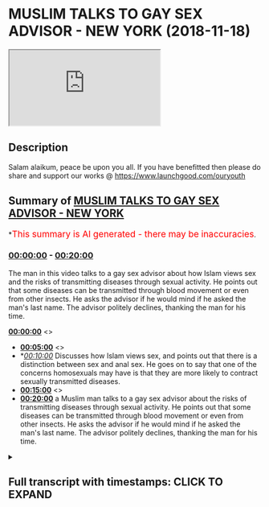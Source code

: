 # MUSLIM TALKS TO GAY SEX ADVISOR - NEW YORK (2018-11-18)

<iframe loading='lazy' src='https://www.youtube.com/embed/KLdjHNGf9XM'></iframe>

## Description

Salam alaikum, peace be upon you all. If you have benefitted then please do share and support our works @ https://www.launchgood.com/ouryouth

## Summary of [MUSLIM TALKS TO GAY SEX ADVISOR - NEW YORK](https://www.youtube.com/watch?v=KLdjHNGf9XM)


*<span style="color:red; font-size:125%">This summary is AI generated - there may be inaccuracies</span>.

### [00:00:00](https://www.youtube.com/watch?v=KLdjHNGf9XM&t=0) - [00:20:00](https://www.youtube.com/watch?v=KLdjHNGf9XM&t=1200)

The man in this video talks to a gay sex advisor about how Islam views sex and the risks of transmitting diseases through sexual activity. He points out that some diseases can be transmitted through blood movement or even from other insects. He asks the advisor if he would mind if he asked the man's last name. The advisor politely declines, thanking the man for his time.

**[00:00:00](https://www.youtube.com/watch?v=KLdjHNGf9XM&t=0)** <>
* **[00:05:00](https://www.youtube.com/watch?v=KLdjHNGf9XM&t=300)** <>
* **[00:10:00](https://www.youtube.com/watch?v=KLdjHNGf9XM&t=600)* Discusses how Islam views sex, and points out that there is a distinction between sex and anal sex. He goes on to say that one of the concerns homosexuals may have is that they are more likely to contract sexually transmitted diseases.
* **[00:15:00](https://www.youtube.com/watch?v=KLdjHNGf9XM&t=900)** <>
* **[00:20:00](https://www.youtube.com/watch?v=KLdjHNGf9XM&t=1200)**  a Muslim man talks to a gay sex advisor about the risks of transmitting diseases through sexual activity. He points out that some diseases can be transmitted through blood movement or even from other insects. He asks the advisor if he would mind if he asked the man's last name. The advisor politely declines, thanking the man for his time.

<details><summary><h2>Full transcript with timestamps: CLICK TO EXPAND</h2></summary>

[0:00:11](https://youtu.be/KLdjHNGf9XM?t=11) you're ready  
[0:00:15](https://youtu.be/KLdjHNGf9XM?t=15) jacket he's going to a crisis you can  
[0:00:25](https://youtu.be/KLdjHNGf9XM?t=25) change much closer possibly changes  
[0:00:27](https://youtu.be/KLdjHNGf9XM?t=27) around  
[0:00:37](https://youtu.be/KLdjHNGf9XM?t=37) you know I questions everything from  
[0:00:39](https://youtu.be/KLdjHNGf9XM?t=39) Instagram  
[0:00:43](https://youtu.be/KLdjHNGf9XM?t=43) you're dealing with everything what are  
[0:00:45](https://youtu.be/KLdjHNGf9XM?t=45) okay let me ask you a question what  
[0:00:47](https://youtu.be/KLdjHNGf9XM?t=47) other like let's say the most common  
[0:00:49](https://youtu.be/KLdjHNGf9XM?t=49) problems your ear face as well as to the  
[0:00:52](https://youtu.be/KLdjHNGf9XM?t=52) issues that you use societal issues that  
[0:00:54](https://youtu.be/KLdjHNGf9XM?t=54) you keep like I keep coming up say you  
[0:01:02](https://youtu.be/KLdjHNGf9XM?t=62) know boil it down to the VFD I would say  
[0:01:04](https://youtu.be/KLdjHNGf9XM?t=64) people are not trusting their instincts  
[0:01:17](https://youtu.be/KLdjHNGf9XM?t=77) what do you mean by that can you give me  
[0:01:43](https://youtu.be/KLdjHNGf9XM?t=103) like more like a case study so you're  
[0:01:44](https://youtu.be/KLdjHNGf9XM?t=104) saying people are maybe they're not  
[0:01:45](https://youtu.be/KLdjHNGf9XM?t=105) aware or they're not confident in  
[0:01:47](https://youtu.be/KLdjHNGf9XM?t=107) themselves or what is it exactly they're  
[0:01:48](https://youtu.be/KLdjHNGf9XM?t=108) being told by multiple sources that what  
[0:01:50](https://youtu.be/KLdjHNGf9XM?t=110) have been one of our  
[0:01:58](https://youtu.be/KLdjHNGf9XM?t=118) challenges that people tell us our  
[0:02:01](https://youtu.be/KLdjHNGf9XM?t=121) supposed to be about sex for our bodies  
[0:02:04](https://youtu.be/KLdjHNGf9XM?t=124) okay  
[0:02:07](https://youtu.be/KLdjHNGf9XM?t=127) feel and we quickly believe that at age  
[0:02:10](https://youtu.be/KLdjHNGf9XM?t=130) 3 or 4 or 5 or 15 or 30  
[0:02:14](https://youtu.be/KLdjHNGf9XM?t=134) and it's hard to shake that so you might  
[0:02:16](https://youtu.be/KLdjHNGf9XM?t=136) have an instinct like I just want to  
[0:02:19](https://youtu.be/KLdjHNGf9XM?t=139) masturbate and that might be your thing  
[0:02:24](https://youtu.be/KLdjHNGf9XM?t=144) you should also be wanting to get  
[0:02:26](https://youtu.be/KLdjHNGf9XM?t=146) married to this type of person and we  
[0:02:28](https://youtu.be/KLdjHNGf9XM?t=148) having this type of sex with them and  
[0:02:30](https://youtu.be/KLdjHNGf9XM?t=150) once a week what spice a week but you  
[0:02:31](https://youtu.be/KLdjHNGf9XM?t=151) might be thinking I just want to it  
[0:02:33](https://youtu.be/KLdjHNGf9XM?t=153) whatever maybe you have your own beliefs  
[0:02:36](https://youtu.be/KLdjHNGf9XM?t=156) about what works for you is pornography  
[0:02:38](https://youtu.be/KLdjHNGf9XM?t=158) a big theme here in your work because is  
[0:02:41](https://youtu.be/KLdjHNGf9XM?t=161) it not so people certainly use doesn't  
[0:02:47](https://youtu.be/KLdjHNGf9XM?t=167) come out and but I think that usually  
[0:02:49](https://youtu.be/KLdjHNGf9XM?t=169) people have more questions around  
[0:02:51](https://youtu.be/KLdjHNGf9XM?t=171) interpersonal and Orin is usually not  
[0:02:56](https://youtu.be/KLdjHNGf9XM?t=176) into personal it born is in some way  
[0:02:59](https://youtu.be/KLdjHNGf9XM?t=179) interpersonal it's more the  
[0:03:00](https://youtu.be/KLdjHNGf9XM?t=180) interpersonal reaction where someone's  
[0:03:01](https://youtu.be/KLdjHNGf9XM?t=181) yeah  
[0:03:03](https://youtu.be/KLdjHNGf9XM?t=183) coming up against what if I ask you a  
[0:03:07](https://youtu.be/KLdjHNGf9XM?t=187) question do you find that there's a in  
[0:03:10](https://youtu.be/KLdjHNGf9XM?t=190) terms of males and females age groups  
[0:03:12](https://youtu.be/KLdjHNGf9XM?t=192) different demographics who seems to be  
[0:03:16](https://youtu.be/KLdjHNGf9XM?t=196) like let's say for example tense exhibit  
[0:03:18](https://youtu.be/KLdjHNGf9XM?t=198) than most insecurities or problems or  
[0:03:20](https://youtu.be/KLdjHNGf9XM?t=200) comments are there any specific classes  
[0:03:24](https://youtu.be/KLdjHNGf9XM?t=204) of people that you can say okay these  
[0:03:25](https://youtu.be/KLdjHNGf9XM?t=205) individuals keep coming up to think  
[0:03:34](https://youtu.be/KLdjHNGf9XM?t=214) about their sexuality or their gender or  
[0:03:36](https://youtu.be/KLdjHNGf9XM?t=216) their sexual expression or gender  
[0:03:38](https://youtu.be/KLdjHNGf9XM?t=218) identity yeah  
[0:03:43](https://youtu.be/KLdjHNGf9XM?t=223) theyõre we don't have  
[0:03:45](https://youtu.be/KLdjHNGf9XM?t=225) talking about but they have been dealing  
[0:03:48](https://youtu.be/KLdjHNGf9XM?t=228) with the front and center and sort of  
[0:03:49](https://youtu.be/KLdjHNGf9XM?t=229) being balanced  
[0:03:50](https://youtu.be/KLdjHNGf9XM?t=230) fivesome all around it  
[0:03:52](https://youtu.be/KLdjHNGf9XM?t=232) so in a lot of ways are people who are  
[0:03:54](https://youtu.be/KLdjHNGf9XM?t=234) queer or gender non-conforming or  
[0:03:57](https://youtu.be/KLdjHNGf9XM?t=237) transgender a lot of ways we regularly  
[0:04:04](https://youtu.be/KLdjHNGf9XM?t=244) challenge from family and other folks in  
[0:04:07](https://youtu.be/KLdjHNGf9XM?t=247) the world  
[0:04:09](https://youtu.be/KLdjHNGf9XM?t=249) challenged ourselves but that said I  
[0:04:13](https://youtu.be/KLdjHNGf9XM?t=253) really feel like one of the  
[0:04:15](https://youtu.be/KLdjHNGf9XM?t=255) misconceptions is that  
[0:04:18](https://youtu.be/KLdjHNGf9XM?t=258) different genders are extremely  
[0:04:19](https://youtu.be/KLdjHNGf9XM?t=259) different  
[0:04:22](https://youtu.be/KLdjHNGf9XM?t=262) research my stuff so there are tons of  
[0:04:28](https://youtu.be/KLdjHNGf9XM?t=268) I'm in you know  
[0:04:33](https://youtu.be/KLdjHNGf9XM?t=273) what kind of things today I mean you  
[0:04:35](https://youtu.be/KLdjHNGf9XM?t=275) talked about for example homosexual  
[0:04:37](https://youtu.be/KLdjHNGf9XM?t=277) community right are the challenges faced  
[0:04:39](https://youtu.be/KLdjHNGf9XM?t=279) by the homosexual community different  
[0:04:42](https://youtu.be/KLdjHNGf9XM?t=282) from those faced by straight people for  
[0:04:45](https://youtu.be/KLdjHNGf9XM?t=285) example what kind of challenge what are  
[0:04:46](https://youtu.be/KLdjHNGf9XM?t=286) the differences similarities in  
[0:04:47](https://youtu.be/KLdjHNGf9XM?t=287) differences between the two committees  
[0:04:52](https://youtu.be/KLdjHNGf9XM?t=292) but in other words there is not right so  
[0:04:55](https://youtu.be/KLdjHNGf9XM?t=295) everyone is dealing not everyone many  
[0:04:57](https://youtu.be/KLdjHNGf9XM?t=297) people are dealing with the nice thing  
[0:05:01](https://youtu.be/KLdjHNGf9XM?t=301) is that is that big theme then social me  
[0:05:04](https://youtu.be/KLdjHNGf9XM?t=304) is that something which I wouldn't even  
[0:05:06](https://youtu.be/KLdjHNGf9XM?t=306) say no okay as an example of I okay so  
[0:05:12](https://youtu.be/KLdjHNGf9XM?t=312) people regardless into sexual  
[0:05:14](https://youtu.be/KLdjHNGf9XM?t=314) orientation yes  
[0:05:17](https://youtu.be/KLdjHNGf9XM?t=317) you know we're dealing with similar  
[0:05:18](https://youtu.be/KLdjHNGf9XM?t=318) things sometimes the overal are straight  
[0:05:21](https://youtu.be/KLdjHNGf9XM?t=321) maybe we are dealing with you know  
[0:05:23](https://youtu.be/KLdjHNGf9XM?t=323) feeling like they can experiment less  
[0:05:24](https://youtu.be/KLdjHNGf9XM?t=324) sexually we're  
[0:05:27](https://youtu.be/KLdjHNGf9XM?t=327) are given in some regards people want  
[0:05:31](https://youtu.be/KLdjHNGf9XM?t=331) permission around being more exploratory  
[0:05:34](https://youtu.be/KLdjHNGf9XM?t=334) I was out of thought started to deject I  
[0:05:36](https://youtu.be/KLdjHNGf9XM?t=336) mean just for a simple biological  
[0:05:39](https://youtu.be/KLdjHNGf9XM?t=339) perspective that would not be the case  
[0:05:41](https://youtu.be/KLdjHNGf9XM?t=341) in the sense that obviously a man and a  
[0:05:43](https://youtu.be/KLdjHNGf9XM?t=343) man can't do as much as a man and a  
[0:05:45](https://youtu.be/KLdjHNGf9XM?t=345) woman can do I mean just by virtue of  
[0:05:50](https://youtu.be/KLdjHNGf9XM?t=350) the fact that there's more  
[0:05:52](https://youtu.be/KLdjHNGf9XM?t=352) I mean there are differentiated entry  
[0:05:54](https://youtu.be/KLdjHNGf9XM?t=354) point alike it's not right I mean I I'd  
[0:06:03](https://youtu.be/KLdjHNGf9XM?t=363) see it under present differently  
[0:06:07](https://youtu.be/KLdjHNGf9XM?t=367) you see it this way yeah you know if  
[0:06:10](https://youtu.be/KLdjHNGf9XM?t=370) because if sex is more than in this  
[0:06:13](https://youtu.be/KLdjHNGf9XM?t=373) invention or canal or a penis and anus  
[0:06:15](https://youtu.be/KLdjHNGf9XM?t=375) or penis and throat or whatever baby  
[0:06:17](https://youtu.be/KLdjHNGf9XM?t=377) right or because people are sexual and  
[0:06:22](https://youtu.be/KLdjHNGf9XM?t=382) soon  
[0:06:23](https://youtu.be/KLdjHNGf9XM?t=383) for example two people looking at the  
[0:06:26](https://youtu.be/KLdjHNGf9XM?t=386) same computer screen  
[0:06:28](https://youtu.be/KLdjHNGf9XM?t=388) would you consider that sex if they  
[0:06:30](https://youtu.be/KLdjHNGf9XM?t=390) masturbate into the same computer screen  
[0:06:32](https://youtu.be/KLdjHNGf9XM?t=392) if they want to cause sex that's better  
[0:06:34](https://youtu.be/KLdjHNGf9XM?t=394) okay so how would you define things well  
[0:06:38](https://youtu.be/KLdjHNGf9XM?t=398) so sex is a complicated word because it  
[0:06:40](https://youtu.be/KLdjHNGf9XM?t=400) has different meanings in terms of  
[0:06:43](https://youtu.be/KLdjHNGf9XM?t=403) characteristics okay and then there are  
[0:06:44](https://youtu.be/KLdjHNGf9XM?t=404) things that people do that are sexual  
[0:06:46](https://youtu.be/KLdjHNGf9XM?t=406) with each other that people may consider  
[0:06:48](https://youtu.be/KLdjHNGf9XM?t=408) sex people making solo sex or  
[0:06:50](https://youtu.be/KLdjHNGf9XM?t=410) masturbation sex I like to really let  
[0:06:52](https://youtu.be/KLdjHNGf9XM?t=412) people make those  
[0:06:54](https://youtu.be/KLdjHNGf9XM?t=414) quite possible this yourself you quite  
[0:06:57](https://youtu.be/KLdjHNGf9XM?t=417) postmodernist i know he you think  
[0:06:59](https://youtu.be/KLdjHNGf9XM?t=419) outside the box in a sense yeah I liked  
[0:07:02](https://youtu.be/KLdjHNGf9XM?t=422) it I just noticed that as I said one of  
[0:07:07](https://youtu.be/KLdjHNGf9XM?t=427) the biggest issues that I see  
[0:07:09](https://youtu.be/KLdjHNGf9XM?t=429) scripts are some ways to be sexually and  
[0:07:12](https://youtu.be/KLdjHNGf9XM?t=432) I don't yeah if I  
[0:07:15](https://youtu.be/KLdjHNGf9XM?t=435) you know suggesting that somebody really  
[0:07:18](https://youtu.be/KLdjHNGf9XM?t=438) should I mean there must be prominent  
[0:07:21](https://youtu.be/KLdjHNGf9XM?t=441) that you put in place I mean how would  
[0:07:23](https://youtu.be/KLdjHNGf9XM?t=443) you feel about be Kelly for example  
[0:07:25](https://youtu.be/KLdjHNGf9XM?t=445) questions so you'll notice if you study  
[0:07:28](https://youtu.be/KLdjHNGf9XM?t=448) is really taboo topics right you know  
[0:07:32](https://youtu.be/KLdjHNGf9XM?t=452) things that we this is a true der in the  
[0:07:39](https://youtu.be/KLdjHNGf9XM?t=459) u.s. there are some states which allow  
[0:07:41](https://youtu.be/KLdjHNGf9XM?t=461) this jelly study or even if you just  
[0:07:50](https://youtu.be/KLdjHNGf9XM?t=470) look at twenty eighteen persistent on  
[0:07:51](https://youtu.be/KLdjHNGf9XM?t=471) each hand yes  
[0:07:55](https://youtu.be/KLdjHNGf9XM?t=475) not yet fortunately a lot of people  
[0:07:59](https://youtu.be/KLdjHNGf9XM?t=479) that were trending towards greater  
[0:08:01](https://youtu.be/KLdjHNGf9XM?t=481) conscious actions so in that sense you  
[0:08:04](https://youtu.be/KLdjHNGf9XM?t=484) know one of the  
[0:08:07](https://youtu.be/KLdjHNGf9XM?t=487) at least his consent  
[0:08:10](https://youtu.be/KLdjHNGf9XM?t=490) about nonhumans living being  
[0:08:15](https://youtu.be/KLdjHNGf9XM?t=495) instead of non yeah what's your view on  
[0:08:17](https://youtu.be/KLdjHNGf9XM?t=497) that well one of the things among others  
[0:08:20](https://youtu.be/KLdjHNGf9XM?t=500) that we often talk about is  
[0:08:26](https://youtu.be/KLdjHNGf9XM?t=506) not some  
[0:08:28](https://youtu.be/KLdjHNGf9XM?t=508) with nonhumans here  
[0:08:30](https://youtu.be/KLdjHNGf9XM?t=510) [Music]  
[0:08:35](https://youtu.be/KLdjHNGf9XM?t=515) it does come up and it comes up a lot  
[0:08:37](https://youtu.be/KLdjHNGf9XM?t=517) does it really so what what kind of  
[0:08:38](https://youtu.be/KLdjHNGf9XM?t=518) countries does it come up in come that's  
[0:08:39](https://youtu.be/KLdjHNGf9XM?t=519) quite well I usually might like to not  
[0:08:41](https://youtu.be/KLdjHNGf9XM?t=521) name certain countries okay about which  
[0:08:44](https://youtu.be/KLdjHNGf9XM?t=524) countries nope / yeah maybe Neil he  
[0:08:50](https://youtu.be/KLdjHNGf9XM?t=530) wants to know I mean you know I would  
[0:08:54](https://youtu.be/KLdjHNGf9XM?t=534) say if we were you know the cameras were  
[0:08:55](https://youtu.be/KLdjHNGf9XM?t=535) near what not I would but I just like my  
[0:08:57](https://youtu.be/KLdjHNGf9XM?t=537) I understand you don't incite anything  
[0:09:00](https://youtu.be/KLdjHNGf9XM?t=540) yeah yeah yeah no no problem  
[0:09:03](https://youtu.be/KLdjHNGf9XM?t=543) yeah yeah it comes up this is this is  
[0:09:08](https://youtu.be/KLdjHNGf9XM?t=548) the thing this is the question like for  
[0:09:12](https://youtu.be/KLdjHNGf9XM?t=552) my paradigm choose do you have a  
[0:09:15](https://youtu.be/KLdjHNGf9XM?t=555) question because I know it's obvious I'm  
[0:09:17](https://youtu.be/KLdjHNGf9XM?t=557) a Muslim right I'm a believer of  
[0:09:19](https://youtu.be/KLdjHNGf9XM?t=559) scripture scripture list if you like  
[0:09:20](https://youtu.be/KLdjHNGf9XM?t=560) traditionalist and it's not just Muslims  
[0:09:22](https://youtu.be/KLdjHNGf9XM?t=562) that have parameters that are finally  
[0:09:25](https://youtu.be/KLdjHNGf9XM?t=565) all very much defined by Scriptures it's  
[0:09:28](https://youtu.be/KLdjHNGf9XM?t=568) also Christian Jews all sort of  
[0:09:30](https://youtu.be/KLdjHNGf9XM?t=570) different like you were talking about  
[0:09:31](https://youtu.be/KLdjHNGf9XM?t=571) kind of I think you applied it in some  
[0:09:32](https://youtu.be/KLdjHNGf9XM?t=572) of what you were saying so obviously for  
[0:09:34](https://youtu.be/KLdjHNGf9XM?t=574) us it's a matter of looking at the text  
[0:09:36](https://youtu.be/KLdjHNGf9XM?t=576) and seeing okay well this is in  
[0:09:38](https://youtu.be/KLdjHNGf9XM?t=578) accordance with God's will and it isn't  
[0:09:40](https://youtu.be/KLdjHNGf9XM?t=580) according to protocol so it's very much  
[0:09:41](https://youtu.be/KLdjHNGf9XM?t=581) divine command theory if you like you  
[0:09:43](https://youtu.be/KLdjHNGf9XM?t=583) know you believe that the authority goes  
[0:09:45](https://youtu.be/KLdjHNGf9XM?t=585) to the text and therefore  
[0:09:46](https://youtu.be/KLdjHNGf9XM?t=586) we act in accordance to it right so it's  
[0:09:49](https://youtu.be/KLdjHNGf9XM?t=589) much more rigid if you like it's these  
[0:09:51](https://youtu.be/KLdjHNGf9XM?t=591) are the parameters right you can't go  
[0:09:53](https://youtu.be/KLdjHNGf9XM?t=593) for for example homosexuality and Islam  
[0:09:55](https://youtu.be/KLdjHNGf9XM?t=595) is not permissible you know obviously  
[0:09:58](https://youtu.be/KLdjHNGf9XM?t=598) Judaism in Australia it's not  
[0:10:00](https://youtu.be/KLdjHNGf9XM?t=600) permissible you can't have sex with  
[0:10:01](https://youtu.be/KLdjHNGf9XM?t=601) another man or a woman having sex with  
[0:10:05](https://youtu.be/KLdjHNGf9XM?t=605) another woman in fact  
[0:10:06](https://youtu.be/KLdjHNGf9XM?t=606) Islam wouldn't define a woman you know a  
[0:10:10](https://youtu.be/KLdjHNGf9XM?t=610) pleasure in another woman has even sex  
[0:10:12](https://youtu.be/KLdjHNGf9XM?t=612) frankly right because because we this  
[0:10:14](https://youtu.be/KLdjHNGf9XM?t=614) there's very key definitions for  
[0:10:17](https://youtu.be/KLdjHNGf9XM?t=617) instance sex would be seen as either  
[0:10:20](https://youtu.be/KLdjHNGf9XM?t=620) penetration from a vagina in a Varnado  
[0:10:23](https://youtu.be/KLdjHNGf9XM?t=623) sense all analysis these two things  
[0:10:25](https://youtu.be/KLdjHNGf9XM?t=625) would be  
[0:10:26](https://youtu.be/KLdjHNGf9XM?t=626) as a section Islam that wouldn't be seen  
[0:10:30](https://youtu.be/KLdjHNGf9XM?t=630) as sex enough would not it's something  
[0:10:34](https://youtu.be/KLdjHNGf9XM?t=634) extra something else but it's not sex in  
[0:10:37](https://youtu.be/KLdjHNGf9XM?t=637) the in the in the scripture in a strict  
[0:10:40](https://youtu.be/KLdjHNGf9XM?t=640) scriptural sense so yeah so from that  
[0:10:44](https://youtu.be/KLdjHNGf9XM?t=644) perspective we have very strict  
[0:10:46](https://youtu.be/KLdjHNGf9XM?t=646) guidelines and things like that but it  
[0:10:49](https://youtu.be/KLdjHNGf9XM?t=649) always but it is a no sex is not allowed  
[0:10:51](https://youtu.be/KLdjHNGf9XM?t=651) in Islam quite it's considered sex yeah  
[0:10:54](https://youtu.be/KLdjHNGf9XM?t=654) just sorry thank you for the  
[0:10:56](https://youtu.be/KLdjHNGf9XM?t=656) clarification it's not allowed whether  
[0:10:58](https://youtu.be/KLdjHNGf9XM?t=658) it's from man to man or man to woman by  
[0:11:00](https://youtu.be/KLdjHNGf9XM?t=660) a woman  
[0:11:02](https://youtu.be/KLdjHNGf9XM?t=662) now lesson won't remember that's not  
[0:11:04](https://youtu.be/KLdjHNGf9XM?t=664) what's the wrath that's very possible  
[0:11:05](https://youtu.be/KLdjHNGf9XM?t=665) happens all the time actually it's  
[0:11:07](https://youtu.be/KLdjHNGf9XM?t=667) actually I'm saying that in a lot of  
[0:11:10](https://youtu.be/KLdjHNGf9XM?t=670) those sex shops here it's one of the  
[0:11:12](https://youtu.be/KLdjHNGf9XM?t=672) most common classes that we teach about  
[0:11:15](https://youtu.be/KLdjHNGf9XM?t=675) golf  
[0:11:16](https://youtu.be/KLdjHNGf9XM?t=676) so women having anal sex with men  
[0:11:20](https://youtu.be/KLdjHNGf9XM?t=680) Bhavana t monster it's a bit unusual it  
[0:11:23](https://youtu.be/KLdjHNGf9XM?t=683) doesn't undermine lesbianism in a sense  
[0:11:25](https://youtu.be/KLdjHNGf9XM?t=685) right because if a woman is strapping on  
[0:11:27](https://youtu.be/KLdjHNGf9XM?t=687) sorry to say why she's doing that then  
[0:11:32](https://youtu.be/KLdjHNGf9XM?t=692) it doesn't that kind of in a sense under  
[0:11:34](https://youtu.be/KLdjHNGf9XM?t=694) - sexual lesbian at least like because  
[0:11:36](https://youtu.be/KLdjHNGf9XM?t=696) sexual lesbians do lashes you know kind  
[0:11:39](https://youtu.be/KLdjHNGf9XM?t=699) of being attracted to the female organs  
[0:11:42](https://youtu.be/KLdjHNGf9XM?t=702) in a post office even to male sexual  
[0:11:44](https://youtu.be/KLdjHNGf9XM?t=704) things but if you're if you're trying to  
[0:11:46](https://youtu.be/KLdjHNGf9XM?t=706) emulate no sexual organs and it would  
[0:11:48](https://youtu.be/KLdjHNGf9XM?t=708) kind of in price on how that you're  
[0:11:50](https://youtu.be/KLdjHNGf9XM?t=710) sexually attracted to them so maybe that  
[0:11:52](https://youtu.be/KLdjHNGf9XM?t=712) women that do that shouldn't they be  
[0:11:54](https://youtu.be/KLdjHNGf9XM?t=714) accused of some kind of bisexual that  
[0:11:56](https://youtu.be/KLdjHNGf9XM?t=716) way refusing it is it not it's not  
[0:11:58](https://youtu.be/KLdjHNGf9XM?t=718) viewable into available  
[0:12:09](https://youtu.be/KLdjHNGf9XM?t=729) I've been somewhere that the shape of a  
[0:12:11](https://youtu.be/KLdjHNGf9XM?t=731) penis there's a lot of you know I think  
[0:12:17](https://youtu.be/KLdjHNGf9XM?t=737) maybe assumptions and it built into that  
[0:12:19](https://youtu.be/KLdjHNGf9XM?t=739) and so what's your view on here's the  
[0:12:22](https://youtu.be/KLdjHNGf9XM?t=742) thing right anus has a gang of nerve  
[0:12:25](https://youtu.be/KLdjHNGf9XM?t=745) endings okay and so the [ __ ] me off  
[0:12:30](https://youtu.be/KLdjHNGf9XM?t=750) right the anus is a sensitive area  
[0:12:37](https://youtu.be/KLdjHNGf9XM?t=757) other people breaking so whether good  
[0:12:40](https://youtu.be/KLdjHNGf9XM?t=760) so another partner a partner who's male  
[0:12:45](https://youtu.be/KLdjHNGf9XM?t=765) transgender a person it's a partner who  
[0:12:47](https://youtu.be/KLdjHNGf9XM?t=767) they can't see and they don't know it's  
[0:12:49](https://youtu.be/KLdjHNGf9XM?t=769) a severe and woman are transgender  
[0:12:51](https://youtu.be/KLdjHNGf9XM?t=771) person stimulating my anus their anus  
[0:12:55](https://youtu.be/KLdjHNGf9XM?t=775) you can also question and this is  
[0:12:58](https://youtu.be/KLdjHNGf9XM?t=778) because I was looking at some reports  
[0:13:00](https://youtu.be/KLdjHNGf9XM?t=780) you useful for the UN is no so I was  
[0:13:03](https://youtu.be/KLdjHNGf9XM?t=783) looking at some report from the World  
[0:13:04](https://youtu.be/KLdjHNGf9XM?t=784) Health Organization and also we've got  
[0:13:07](https://youtu.be/KLdjHNGf9XM?t=787) in the UK cuz I'm from the UK probably  
[0:13:08](https://youtu.be/KLdjHNGf9XM?t=788) together Maxim right we've got some  
[0:13:11](https://youtu.be/KLdjHNGf9XM?t=791) reports written by the NHS acceptor and  
[0:13:14](https://youtu.be/KLdjHNGf9XM?t=794) what seems to be a common thing that is  
[0:13:16](https://youtu.be/KLdjHNGf9XM?t=796) said and we're not saying that  
[0:13:18](https://youtu.be/KLdjHNGf9XM?t=798) correlation equals causation any of that  
[0:13:19](https://youtu.be/KLdjHNGf9XM?t=799) but we're saying that one thing which is  
[0:13:21](https://youtu.be/KLdjHNGf9XM?t=801) commonly said about homosexuals they  
[0:13:23](https://youtu.be/KLdjHNGf9XM?t=803) they have a higher propensity to  
[0:13:27](https://youtu.be/KLdjHNGf9XM?t=807) sexually transmitted diseases in fact  
[0:13:29](https://youtu.be/KLdjHNGf9XM?t=809) there's some like the wh old since it's  
[0:13:31](https://youtu.be/KLdjHNGf9XM?t=811) like 13 times more likely to contract  
[0:13:33](https://youtu.be/KLdjHNGf9XM?t=813) aid 13 times more likely to contract  
[0:13:35](https://youtu.be/KLdjHNGf9XM?t=815) gonorrhea or whatever it may be right so  
[0:13:39](https://youtu.be/KLdjHNGf9XM?t=819) I guess what I'm asking is if we're if  
[0:13:42](https://youtu.be/KLdjHNGf9XM?t=822) we're doing the social analysis here of  
[0:13:44](https://youtu.be/KLdjHNGf9XM?t=824) of homosexual type sex or anal sex not  
[0:13:49](https://youtu.be/KLdjHNGf9XM?t=829) even just a man and a man to be a man a  
[0:13:50](https://youtu.be/KLdjHNGf9XM?t=830) woman even if we don't you know sex or  
[0:13:55](https://youtu.be/KLdjHNGf9XM?t=835) I'm calling I'm calling an anal sex for  
[0:13:58](https://youtu.be/KLdjHNGf9XM?t=838) now yeah but also specifically because  
[0:14:00](https://youtu.be/KLdjHNGf9XM?t=840) all statistics are specified from  
[0:14:02](https://youtu.be/KLdjHNGf9XM?t=842) sexuals right ok so those 2 to 6 times  
[0:14:06](https://youtu.be/KLdjHNGf9XM?t=846) just McCrory there's not about anal sex  
[0:14:08](https://youtu.be/KLdjHNGf9XM?t=848) about homosexuals yeah so could there be  
[0:14:11](https://youtu.be/KLdjHNGf9XM?t=851) a case that homosexual sex if we're  
[0:14:15](https://youtu.be/KLdjHNGf9XM?t=855) looking at a kind of an aggregate of  
[0:14:16](https://youtu.be/KLdjHNGf9XM?t=856) social pros and cons could be more  
[0:14:21](https://youtu.be/KLdjHNGf9XM?t=861) harmful than is producer but he just  
[0:14:36](https://youtu.be/KLdjHNGf9XM?t=876) won't face any sex this point of  
[0:14:38](https://youtu.be/KLdjHNGf9XM?t=878) homosexuals having more likelihood of  
[0:14:40](https://youtu.be/KLdjHNGf9XM?t=880) you see contracting those diseases is  
[0:14:44](https://youtu.be/KLdjHNGf9XM?t=884) that is that concern for it within  
[0:14:46](https://youtu.be/KLdjHNGf9XM?t=886) homosexual circles or  
[0:14:53](https://youtu.be/KLdjHNGf9XM?t=893) so yes I think that one of the things  
[0:14:55](https://youtu.be/KLdjHNGf9XM?t=895) that would be beneficial is to just  
[0:14:58](https://youtu.be/KLdjHNGf9XM?t=898) broaden our understanding of sex so  
[0:15:01](https://youtu.be/KLdjHNGf9XM?t=901) there's  
[0:15:01](https://youtu.be/KLdjHNGf9XM?t=901) hey sex is not homosexual sex there are  
[0:15:05](https://youtu.be/KLdjHNGf9XM?t=905) people who get together and do things  
[0:15:07](https://youtu.be/KLdjHNGf9XM?t=907) with their bodies that may  
[0:15:10](https://youtu.be/KLdjHNGf9XM?t=910) so there's not one type of  
[0:15:14](https://youtu.be/KLdjHNGf9XM?t=914) it's just people just proteins with  
[0:15:16](https://youtu.be/KLdjHNGf9XM?t=916) their bodies I feel good or that maybe  
[0:15:18](https://youtu.be/KLdjHNGf9XM?t=918) build  
[0:15:20](https://youtu.be/KLdjHNGf9XM?t=920) right  
[0:15:23](https://youtu.be/KLdjHNGf9XM?t=923) I guess your question is is when things  
[0:15:27](https://youtu.be/KLdjHNGf9XM?t=927) happen to certain communities are they  
[0:15:28](https://youtu.be/KLdjHNGf9XM?t=928) concerning  
[0:15:30](https://youtu.be/KLdjHNGf9XM?t=930) yeah I mean let's be frank I mean all  
[0:15:33](https://youtu.be/KLdjHNGf9XM?t=933) communities have to be somewhat  
[0:15:34](https://youtu.be/KLdjHNGf9XM?t=934) introspective right in the sense that  
[0:15:37](https://youtu.be/KLdjHNGf9XM?t=937) for example if there are diseases  
[0:15:40](https://youtu.be/KLdjHNGf9XM?t=940) related to certain race groups I don't  
[0:15:42](https://youtu.be/KLdjHNGf9XM?t=942) think it's racist to kind of clarify  
[0:15:44](https://youtu.be/KLdjHNGf9XM?t=944) that for example sub-saharan Africa we  
[0:15:46](https://youtu.be/KLdjHNGf9XM?t=946) have there's more likelihood of there  
[0:15:48](https://youtu.be/KLdjHNGf9XM?t=948) being AIDS it's not I'm not saying it's  
[0:15:49](https://youtu.be/KLdjHNGf9XM?t=949) for racial reason but when we start to  
[0:15:52](https://youtu.be/KLdjHNGf9XM?t=952) kind of look at these things objectively  
[0:15:54](https://youtu.be/KLdjHNGf9XM?t=954) scientifically if you like right you  
[0:15:56](https://youtu.be/KLdjHNGf9XM?t=956) know science can be very useful in these  
[0:15:58](https://youtu.be/KLdjHNGf9XM?t=958) things right all I'm asking is that if  
[0:16:01](https://youtu.be/KLdjHNGf9XM?t=961) if there is a spread of disease which is  
[0:16:03](https://youtu.be/KLdjHNGf9XM?t=963) exacerbated in a certain community  
[0:16:05](https://youtu.be/KLdjHNGf9XM?t=965) doesn't it make sense to question the  
[0:16:08](https://youtu.be/KLdjHNGf9XM?t=968) reasoning for that disease yeah so so  
[0:16:11](https://youtu.be/KLdjHNGf9XM?t=971) from that perspective going back to  
[0:16:13](https://youtu.be/KLdjHNGf9XM?t=973) because I think the paradigm you're  
[0:16:14](https://youtu.be/KLdjHNGf9XM?t=974) working from is so long as it feels good  
[0:16:15](https://youtu.be/KLdjHNGf9XM?t=975) it's it's okay it's permissible so long  
[0:16:22](https://youtu.be/KLdjHNGf9XM?t=982) as this consent and it feels good I mean  
[0:16:23](https://youtu.be/KLdjHNGf9XM?t=983) no one's maybe harming each other  
[0:16:25](https://youtu.be/KLdjHNGf9XM?t=985) ya know rape or anything like that right  
[0:16:28](https://youtu.be/KLdjHNGf9XM?t=988) so if that's kind of like a liberal  
[0:16:30](https://youtu.be/KLdjHNGf9XM?t=990) opposition  
[0:16:33](https://youtu.be/KLdjHNGf9XM?t=993) why not  
[0:16:40](https://youtu.be/KLdjHNGf9XM?t=1000) yeah I would I would consider a liberal  
[0:16:42](https://youtu.be/KLdjHNGf9XM?t=1002) only because it conforms to  
[0:16:44](https://youtu.be/KLdjHNGf9XM?t=1004) philosophical liberalism right so yeah  
[0:16:46](https://youtu.be/KLdjHNGf9XM?t=1006) so in the sense that you know you can do  
[0:16:48](https://youtu.be/KLdjHNGf9XM?t=1008) everyone so long as you don't harm  
[0:16:49](https://youtu.be/KLdjHNGf9XM?t=1009) anyone else right so but here what  
[0:16:52](https://youtu.be/KLdjHNGf9XM?t=1012) Antoine ask me more specifically is if  
[0:16:54](https://youtu.be/KLdjHNGf9XM?t=1014) we can identify a social harm ha yeah a  
[0:17:00](https://youtu.be/KLdjHNGf9XM?t=1020) social harm which might not be direct  
[0:17:02](https://youtu.be/KLdjHNGf9XM?t=1022) what might be indirect right I might be  
[0:17:07](https://youtu.be/KLdjHNGf9XM?t=1027) identified when looking at a broad scale  
[0:17:11](https://youtu.be/KLdjHNGf9XM?t=1031) kind of time period so isn't it isn't it  
[0:17:17](https://youtu.be/KLdjHNGf9XM?t=1037) important for us to kind of question the  
[0:17:19](https://youtu.be/KLdjHNGf9XM?t=1039) reasons why this is happening in a  
[0:17:25](https://youtu.be/KLdjHNGf9XM?t=1045) nutshell if we know that the spread of  
[0:17:28](https://youtu.be/KLdjHNGf9XM?t=1048) diseases is exacerbated yes  
[0:17:31](https://youtu.be/KLdjHNGf9XM?t=1051) if the certain kind of sexual experiment  
[0:17:33](https://youtu.be/KLdjHNGf9XM?t=1053) is done between men and men anal sex  
[0:17:37](https://youtu.be/KLdjHNGf9XM?t=1057) shouldn't be questioned having sex in  
[0:17:40](https://youtu.be/KLdjHNGf9XM?t=1060) this way  
[0:17:46](https://youtu.be/KLdjHNGf9XM?t=1066) okay let me put it this way what are you  
[0:17:50](https://youtu.be/KLdjHNGf9XM?t=1070) trying to convince me of that or use do  
[0:17:52](https://youtu.be/KLdjHNGf9XM?t=1072) you want to do you want to know my  
[0:17:54](https://youtu.be/KLdjHNGf9XM?t=1074) opinion what's what are you I think it's  
[0:17:58](https://youtu.be/KLdjHNGf9XM?t=1078) a little bit more into baiting I'm just  
[0:18:00](https://youtu.be/KLdjHNGf9XM?t=1080) trying to see usually people sit down  
[0:18:02](https://youtu.be/KLdjHNGf9XM?t=1082) and never questions about someone  
[0:18:03](https://youtu.be/KLdjHNGf9XM?t=1083) they're dating or whatever it is  
[0:18:06](https://youtu.be/KLdjHNGf9XM?t=1086) yes yes I know but I'm trying to make  
[0:18:08](https://youtu.be/KLdjHNGf9XM?t=1088) I'm trying to understand seems like  
[0:18:10](https://youtu.be/KLdjHNGf9XM?t=1090) you're trying to put him in a corner  
[0:18:11](https://youtu.be/KLdjHNGf9XM?t=1091) that's my impression yeah it's true  
[0:18:15](https://youtu.be/KLdjHNGf9XM?t=1095) because that's what you're doing you're  
[0:18:16](https://youtu.be/KLdjHNGf9XM?t=1096) kind of interrogating him you don't have  
[0:18:18](https://youtu.be/KLdjHNGf9XM?t=1098) a specific question I'm fine I will say  
[0:18:27](https://youtu.be/KLdjHNGf9XM?t=1107) this though let's make this your last  
[0:18:29](https://youtu.be/KLdjHNGf9XM?t=1109) push it because I'm going to here to a  
[0:18:30](https://youtu.be/KLdjHNGf9XM?t=1110) five and I like to see a lot of people  
[0:18:31](https://youtu.be/KLdjHNGf9XM?t=1111) so no problem yeah yeah but your last  
[0:18:34](https://youtu.be/KLdjHNGf9XM?t=1114) person yeah so what one wonking eyes  
[0:18:37](https://youtu.be/KLdjHNGf9XM?t=1117) this drug if you deal with person visit  
[0:18:42](https://youtu.be/KLdjHNGf9XM?t=1122) a question or a statement let's start  
[0:18:43](https://youtu.be/KLdjHNGf9XM?t=1123) there question okay my question is  
[0:18:47](https://youtu.be/KLdjHNGf9XM?t=1127) simply  
[0:18:49](https://youtu.be/KLdjHNGf9XM?t=1129) if we can identify that X practice  
[0:18:54](https://youtu.be/KLdjHNGf9XM?t=1134) whoever that practice may be is causing  
[0:18:58](https://youtu.be/KLdjHNGf9XM?t=1138) is having an effect on society which  
[0:19:03](https://youtu.be/KLdjHNGf9XM?t=1143) might be detrimental  
[0:19:07](https://youtu.be/KLdjHNGf9XM?t=1147) shouldn't we question banks practice  
[0:19:09](https://youtu.be/KLdjHNGf9XM?t=1149) sure so you're saying like if men great  
[0:19:12](https://youtu.be/KLdjHNGf9XM?t=1152) women all the time which happens all the  
[0:19:14](https://youtu.be/KLdjHNGf9XM?t=1154) time you're saying simply question men  
[0:19:17](https://youtu.be/KLdjHNGf9XM?t=1157) living  
[0:19:17](https://youtu.be/KLdjHNGf9XM?t=1157) I don't think anyone questions that I  
[0:19:19](https://youtu.be/KLdjHNGf9XM?t=1159) think everyone knows that I think that's  
[0:19:21](https://youtu.be/KLdjHNGf9XM?t=1161) a university accepted at 1-over you're  
[0:19:23](https://youtu.be/KLdjHNGf9XM?t=1163) saying if most people accept up that's a  
[0:19:26](https://youtu.be/KLdjHNGf9XM?t=1166) long thing okay so you're you're so the  
[0:19:30](https://youtu.be/KLdjHNGf9XM?t=1170) question is that people idea has to same  
[0:19:32](https://youtu.be/KLdjHNGf9XM?t=1172) when you just ask  
[0:19:32](https://youtu.be/KLdjHNGf9XM?t=1172) [Music]  
[0:19:34](https://youtu.be/KLdjHNGf9XM?t=1174) let me give an example right you know  
[0:19:36](https://youtu.be/KLdjHNGf9XM?t=1176) you know you know in the UK right you  
[0:19:39](https://youtu.be/KLdjHNGf9XM?t=1179) know smoking cigarettes I don't know  
[0:19:41](https://youtu.be/KLdjHNGf9XM?t=1181) what the rules are here but inside this  
[0:19:42](https://youtu.be/KLdjHNGf9XM?t=1182) is quite a law I don't know if it exists  
[0:19:44](https://youtu.be/KLdjHNGf9XM?t=1184) in this country or not  
[0:19:45](https://youtu.be/KLdjHNGf9XM?t=1185) passive smoke so for example am I going  
[0:19:47](https://youtu.be/KLdjHNGf9XM?t=1187) to the fair we can't smoke in this  
[0:19:49](https://youtu.be/KLdjHNGf9XM?t=1189) inside are you caught in the park isn't  
[0:19:50](https://youtu.be/KLdjHNGf9XM?t=1190) really oh that's interesting  
[0:19:52](https://youtu.be/KLdjHNGf9XM?t=1192) no flash you can smoke outside but you  
[0:19:54](https://youtu.be/KLdjHNGf9XM?t=1194) can't smoke inside yeah so if you go  
[0:19:56](https://youtu.be/KLdjHNGf9XM?t=1196) into a restaurant like Starbucks you  
[0:19:57](https://youtu.be/KLdjHNGf9XM?t=1197) can't smoke inside the thing and the  
[0:19:59](https://youtu.be/KLdjHNGf9XM?t=1199) rationale behind that is well if you do  
[0:20:01](https://youtu.be/KLdjHNGf9XM?t=1201) if you smoke and driving someone else  
[0:20:03](https://youtu.be/KLdjHNGf9XM?t=1203) but when you're having sex  
[0:20:04](https://youtu.be/KLdjHNGf9XM?t=1204) someone is deciding if I have sex with  
[0:20:07](https://youtu.be/KLdjHNGf9XM?t=1207) someone walking by that's me deciding to  
[0:20:09](https://youtu.be/KLdjHNGf9XM?t=1209) have sex with no no no yeah but what I'm  
[0:20:11](https://youtu.be/KLdjHNGf9XM?t=1211) saying is this this is the imagine want  
[0:20:13](https://youtu.be/KLdjHNGf9XM?t=1213) to draw we've specially transmitted  
[0:20:15](https://youtu.be/KLdjHNGf9XM?t=1215) diseases not all of them are transmitted  
[0:20:17](https://youtu.be/KLdjHNGf9XM?t=1217) through sex right it can be through  
[0:20:23](https://youtu.be/KLdjHNGf9XM?t=1223) blood movement or even even gonorrhea or  
[0:20:27](https://youtu.be/KLdjHNGf9XM?t=1227) syphilis a lot of them can be  
[0:20:28](https://youtu.be/KLdjHNGf9XM?t=1228) transferred transferred from other than  
[0:20:30](https://youtu.be/KLdjHNGf9XM?t=1230) sex you can transfer their yeah from so  
[0:20:33](https://youtu.be/KLdjHNGf9XM?t=1233) for example a mother can transfer a in  
[0:20:35](https://youtu.be/KLdjHNGf9XM?t=1235) an area syphilis or many of those  
[0:20:39](https://youtu.be/KLdjHNGf9XM?t=1239) diseases  
[0:20:40](https://youtu.be/KLdjHNGf9XM?t=1240) oh what's that one you got cosa yeah  
[0:20:43](https://youtu.be/KLdjHNGf9XM?t=1243) that's perfect right so that can be  
[0:20:45](https://youtu.be/KLdjHNGf9XM?t=1245) trying that can be transmitted from oven  
[0:20:48](https://youtu.be/KLdjHNGf9XM?t=1248) and sexy sure I'm giving you I'm not  
[0:20:51](https://youtu.be/KLdjHNGf9XM?t=1251) sure I'm not I'm not an expert at this  
[0:20:52](https://youtu.be/KLdjHNGf9XM?t=1252) you are right but let's take aids is an  
[0:20:55](https://youtu.be/KLdjHNGf9XM?t=1255) example yeah it can definitely be  
[0:20:57](https://youtu.be/KLdjHNGf9XM?t=1257) transmitted by okay  
[0:21:00](https://youtu.be/KLdjHNGf9XM?t=1260) is that your I just I just in terms of  
[0:21:02](https://youtu.be/KLdjHNGf9XM?t=1262) time I want you to ask your last for  
[0:21:04](https://youtu.be/KLdjHNGf9XM?t=1264) some really yeah yeah I'm with you on  
[0:21:06](https://youtu.be/KLdjHNGf9XM?t=1266) that box you see what I'm saying yeah  
[0:21:09](https://youtu.be/KLdjHNGf9XM?t=1269) if aids can be transmitted from other  
[0:21:11](https://youtu.be/KLdjHNGf9XM?t=1271) insects yeah yeah I say for example we  
[0:21:13](https://youtu.be/KLdjHNGf9XM?t=1273) can identify that a homosexual sex and  
[0:21:16](https://youtu.be/KLdjHNGf9XM?t=1276) creates more a it may not actual sex is  
[0:21:20](https://youtu.be/KLdjHNGf9XM?t=1280) not three mornings but I really  
[0:21:22](https://youtu.be/KLdjHNGf9XM?t=1282) appreciate it and I know that's true  
[0:21:23](https://youtu.be/KLdjHNGf9XM?t=1283) just in terms of time  
[0:21:26](https://youtu.be/KLdjHNGf9XM?t=1286) can I ask him to well she just real  
[0:21:28](https://youtu.be/KLdjHNGf9XM?t=1288) quickly yeah will you mind but thank you  
[0:21:34](https://youtu.be/KLdjHNGf9XM?t=1294) for your time Mike thank you thank you  
[0:21:35](https://youtu.be/KLdjHNGf9XM?t=1295) yes or no answers  
</details>